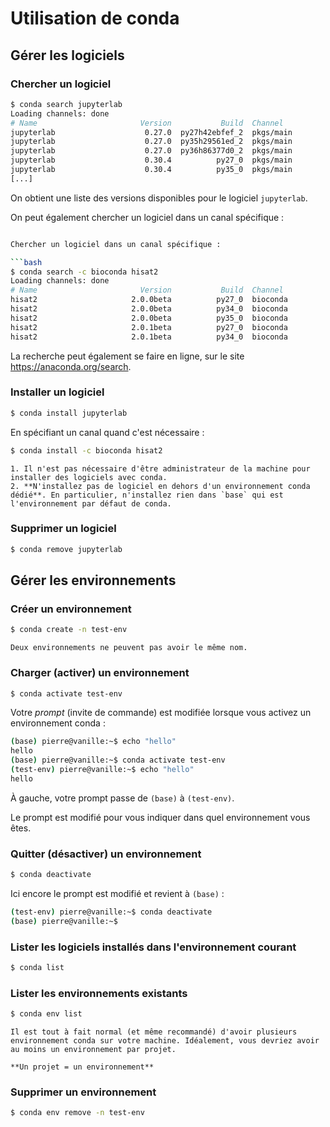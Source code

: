 # Utilisation de conda

## Gérer les logiciels

### Chercher un logiciel

```bash
$ conda search jupyterlab
Loading channels: done
# Name                       Version           Build  Channel             
jupyterlab                    0.27.0  py27h42ebfef_2  pkgs/main           
jupyterlab                    0.27.0  py35h29561ed_2  pkgs/main           
jupyterlab                    0.27.0  py36h86377d0_2  pkgs/main           
jupyterlab                    0.30.4          py27_0  pkgs/main           
jupyterlab                    0.30.4          py35_0  pkgs/main
[...]
```

On obtient une liste des versions disponibles pour le logiciel `jupyterlab`.

On peut également chercher un logiciel dans un canal spécifique :

```bash

Chercher un logiciel dans un canal spécifique :

```bash
$ conda search -c bioconda hisat2
Loading channels: done
# Name                       Version           Build  Channel             
hisat2                     2.0.0beta          py27_0  bioconda            
hisat2                     2.0.0beta          py34_0  bioconda            
hisat2                     2.0.0beta          py35_0  bioconda            
hisat2                     2.0.1beta          py27_0  bioconda            
hisat2                     2.0.1beta          py34_0  bioconda  
```

La recherche peut également se faire en ligne, sur le site <https://anaconda.org/search>.


### Installer un logiciel

```bash
$ conda install jupyterlab
```

En spécifiant un canal quand c'est nécessaire :

```bash
$ conda install -c bioconda hisat2
```

```{note}
1. Il n'est pas nécessaire d'être administrateur de la machine pour installer des logiciels avec conda.
2. **N'installez pas de logiciel en dehors d'un environnement conda dédié**. En particulier, n'installez rien dans `base` qui est l'environnement par défaut de conda.
```

### Supprimer un logiciel

```bash
$ conda remove jupyterlab
```

## Gérer les environnements

### Créer un environnement

```bash
$ conda create -n test-env
```

```{warning}
Deux environnements ne peuvent pas avoir le même nom.
```

### Charger (activer) un environnement

```bash
$ conda activate test-env
```

Votre *prompt* (invite de commande) est modifiée lorsque vous activez un environnement conda :

```bash
(base) pierre@vanille:~$ echo "hello"
hello
(base) pierre@vanille:~$ conda activate test-env
(test-env) pierre@vanille:~$ echo "hello"
hello
```

À gauche, votre prompt passe de `(base)` à `(test-env)`.

Le prompt est modifié pour vous indiquer dans quel environnement vous êtes.


### Quitter (désactiver) un environnement

```bash
$ conda deactivate
```

Ici encore le prompt est modifié et revient à `(base)` : 

```bash
(test-env) pierre@vanille:~$ conda deactivate
(base) pierre@vanille:~$ 
```


### Lister les logiciels installés dans l'environnement courant

```bash
$ conda list
```

### Lister les environnements existants

```bash
$ conda env list
```

```{tip}
Il est tout à fait normal (et même recommandé) d'avoir plusieurs environnement conda sur votre machine. Idéalement, vous devriez avoir au moins un environnement par projet.

**Un projet = un environnement**
```

### Supprimer un environnement

```bash
$ conda env remove -n test-env
```
